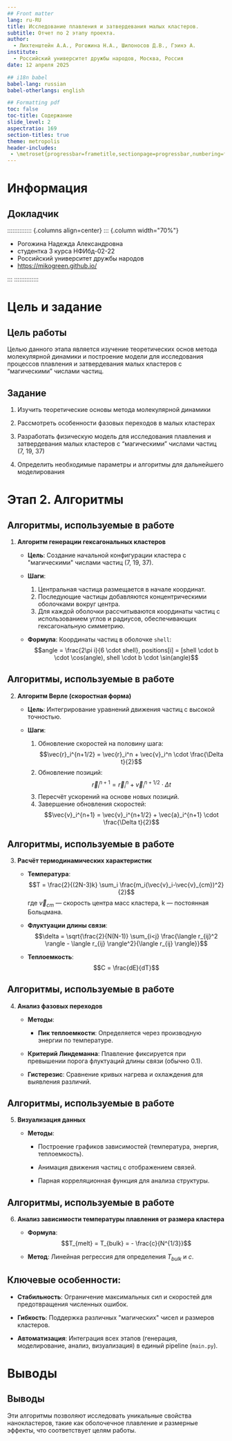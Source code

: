 ```yaml
---
## Front matter
lang: ru-RU
title: Исследование плавления и затвердевания малых кластеров.
subtitle: Отчет по 2 этапу проекта.
author:
  - Лихтенштейн А.А., Рогожина Н.А., Шилоносов Д.В., Гэинэ А.
institute:
  - Российский университет дружбы народов, Москва, Россия
date: 12 апреля 2025

## i18n babel
babel-lang: russian
babel-otherlangs: english

## Formatting pdf
toc: false
toc-title: Содержание
slide_level: 2
aspectratio: 169
section-titles: true
theme: metropolis
header-includes:
 - \metroset{progressbar=frametitle,sectionpage=progressbar,numbering=fraction}
---
```


# Информация

## Докладчик

:::::::::::::: {.columns align=center}
::: {.column width="70%"}

  * Рогожина Надежда Александровна
  * студентка 3 курса НФИбд-02-22
  * Российский университет дружбы народов
  * <https://mikogreen.github.io/>

:::
::::::::::::::

# Цель и задание

## Цель работы

Целью данного этапа является изучение теоретических основ метода молекулярной динамики и построение модели для исследования процессов плавления и затвердевания малых кластеров с “магическими” числами частиц.

## Задание

1. Изучить теоретические основы метода молекулярной динамики

2. Рассмотреть особенности фазовых переходов в малых кластерах

3. Разработать физическую модель для исследования плавления и затвердевания малых кластеров с “магическими” числами частиц (7, 19, 37)

4. Определить необходимые параметры и алгоритмы для дальнейшего моделирования

# Этап 2. Алгоритмы

## Алгоритмы, используемые в работе

1. **Алгоритм генерации гексагональных кластеров**

	- **Цель**: Создание начальной конфигурации кластера с "магическими" числами частиц (7, 19, 37).
	
	- **Шаги**:
		1. Центральная частица размещается в начале координат.
		2. Последующие частицы добавляются концентрическими оболочками вокруг центра.
		3. Для каждой оболочки рассчитываются координаты частиц с использованием углов и радиусов, обеспечивающих гексагональную симметрию.

	- **Формула**: Координаты частиц в оболочке `shell`:
	$$angle = \frac{2\pi i}{6 \cdot shell}, positions[i] = [shell \cdot b \cdot \cos(angle), shell \cdot b \cdot \sin(angle)$$

## Алгоритмы, используемые в работе

2. **Алгоритм Верле (скоростная форма)**

	- **Цель**: Интегрирование уравнений движения частиц с высокой точностью.
	
	- **Шаги**:
		1. Обновление скоростей на половину шага:
        $$\vec{r}_i^{n+1/2} = \vec{r}_i^n + \vec{v}_i^n \cdot \frac{\Delta t}{2}$$
		2. Обновление позиций:
        $$\vec{r}_i^{n+1} = \vec{r}_i^n + \vec{v}_i^{n+1/2} \cdot \Delta t$$
		3. Пересчёт ускорений на основе новых позиций.
		4. Завершение обновления скоростей:
        $$\vec{v}_i^{n+1} = \vec{v}_i^{n+1/2} + \vec{a}_i^{n+1} \cdot \frac{\Delta t}{2}$$

## Алгоритмы, используемые в работе

3. **Расчёт термодинамических характеристик**
	
	- **Температура**:
     $$T = \frac{2}{(2N-3)k} \sum_i \frac{m_i(\vec{v}_i-\vec{v}_{cm})^2}{2}$$
     где $\vec{v}_{cm}$ — скорость центра масс кластера, k — постоянная Больцмана.
	
	- **Флуктуации длины связи**:
     $$\delta = \sqrt{\frac{2}{N(N-1)} \sum_{i<j} \frac{\langle r_{ij}^2 \rangle - \langle r_{ij} \rangle^2}{\langle r_{ij} \rangle}}$$
	
	- **Теплоемкость**:
     $$C = \frac{dE}{dT}$$

## Алгоритмы, используемые в работе	

4. **Анализ фазовых переходов**

	- **Методы**:
		- **Пик теплоемкости**: Определяется через производную энергии по температуре.

	- **Критерий Линдеманна**: Плавление фиксируется при превышении порога флуктуаций длины связи (обычно 0.1).

	- **Гистерезис**: Сравнение кривых нагрева и охлаждения для выявления различий.

## Алгоритмы, используемые в работе

5. **Визуализация данных**

	- **Методы**:

		- Построение графиков зависимостей (температура, энергия, теплоемкость).

		- Анимация движения частиц с отображением связей.

		- Парная корреляционная функция для анализа структуры.

## Алгоритмы, используемые в работе

6. **Анализ зависимости температуры плавления от размера кластера**

	- **Формула**:
		$$T_{melt} = T_{bulk} = - \frac{c}{N^{1/3}}$$

	- **Метод**: Линейная регрессия для определения $T_{bulk}$ и $c$.

## Ключевые особенности:

- **Стабильность**: Ограничение максимальных сил и скоростей для предотвращения численных ошибок.

- **Гибкость**: Поддержка различных "магических" чисел и размеров кластеров.

- **Автоматизация**: Интеграция всех этапов (генерация, моделирование, анализ, визуализация) в единый pipeline (`main.py`).

# Выводы

## Выводы

Эти алгоритмы позволяют исследовать уникальные свойства нанокластеров, такие как оболочечное плавление и размерные эффекты, что соответствует целям работы.

